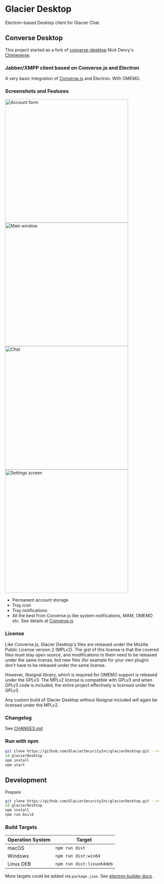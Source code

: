 # Glacier Desktop

Electron-based Desktop client for Glacier Chat.

## Converse Desktop

This project started as a fork of [converse-desktop](https://github.com/conversejs/converse-desktop) Nick Denry's [Chimeverse](https://github.com/conversejs/converse-desktop).

### Jabber/XMPP client based on Converse.js and Electron

A very basic integration of [Converse.js](https://conversejs.org/) and Electron. With OMEMO.

### Screenshots and Features

<p float="left">
<img width="403" alt="Account form" src="https://user-images.githubusercontent.com/1450983/89672948-33bc0e80-d8ee-11ea-983f-21bbb707b45d.png">
<img width="403" alt="Main window" src="https://user-images.githubusercontent.com/1450983/89673019-4f271980-d8ee-11ea-8058-0ac6269983aa.png">
<img width="403" alt="Chat" src="https://user-images.githubusercontent.com/1450983/89673064-68c86100-d8ee-11ea-86c4-137e1b95dae7.png">
<img width="403" alt="Settings screen" src="https://user-images.githubusercontent.com/1450983/89673104-7847aa00-d8ee-11ea-8d30-8f84e7709e7c.png">

</p>

- Permanent account storage
- Tray icon
- Tray notifications
- All the best from Converse.js like system notifications, MAM, OMEMO etc. See details at [Converse.js](https://conversejs.org/)

### License

Like Converse.js, Glacier Desktop's files are released under the Mozilla Public License version 2 (MPLv2). The gist of this license is that the covered files must stay open source, and modifications to them need to be released under the same license, but new files (for example for your own plugin) don't have to be released under the same license.

However, libsignal library, which is required for OMEMO support is released under the GPLv3. The MPLv2 license is compatible with GPLv3 and when GPLv3 code is included, the entire project effectively is licensed under the GPLv3.

Any custom build of Glacier Desktop without libsignal included will again be licensed under the MPLv2.

### Changelog

See [CHANGES.md](https://github.com/GlacierSecurityInc/glacierDesktop/blob/main/CHANGES.md)

<!-- 
### Latest release installers

| Operation System | Download link |
-------------------|----------------
| macOS            | [Converse_Desktop-0.1.0_x64.dmg](https://github.com/GlacierSecurityInc/glacierDesktop/releases/download/v0.1.0/Converse_Desktop-0.1.0_x64.dmg) |
| Windows          | [Converse_Desktop_Setup-0.1.0_x64.exe](https://github.com/GlacierSecurityInc/glacierDesktop/releases/download/v0.1.0/Converse_Desktop_Setup-0.1.0_x64.exe) |
| Linux DEB        | [converse_desktop-0.1.0_amd64.deb](https://github.com/GlacierSecurityInc/glacierDesktop/releases/download/v0.1.0/converse_desktop-0.1.0_amd64.deb) |
| Linux other        | [converse_desktop-0.1.0_x64.tar.gz](https://github.com/GlacierSecurityInc/glacierDesktop/releases/download/v0.1.0/converse_desktop-0.1.0_x64.tar.gz) |

- [All releases](https://github.com/GlacierSecurityInc/glacierDesktop/releases)
-->

### Run with npm

```bash
git clone https://github.com/GlacierSecurityInc/glacierDesktop.git --recurse-submodules
cd glacierDesktop
npm install
npm start
```

## Development

Prepare

```bash
git clone https://github.com/GlacierSecurityInc/glacierDesktop.git --recurse-submodules
cd glacierDesktop
npm install
npm run build
```

### Build Targets

| Operation System | Target |
-------------------|----------------
| macOS            | `npm run dist` |
| Windows          | `npm run dist:win64` |
| Linux DEB        | `npm run dist:linux64deb` |

More targets could be added via `package.json`. See [electron builder docs](https://www.electron.build/configuration/configuration).
